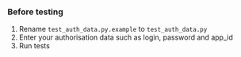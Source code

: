 ### Before testing
1) Rename `test_auth_data.py.example` to `test_auth_data.py`  
2) Enter your authorisation data such as login, password and app_id  
3) Run tests  
